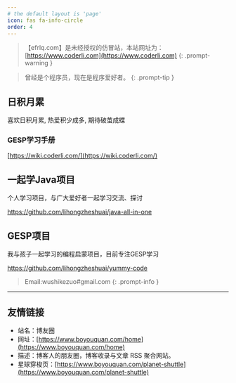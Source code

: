```yaml
---
# the default layout is 'page'
icon: fas fa-info-circle
order: 4
---
```


> 【efrlq.com】是未经授权的仿冒站，本站网址为：[https://www.coderli.com](https://www.coderli.com)
{: .prompt-warning }

> 曾经是个程序员，现在是程序爱好者。
{: .prompt-tip }

## 日积月累

喜欢日积月累, 热爱积少成多, 期待破茧成蝶

### GESP学习手册

[https://wiki.coderli.com/](https://wiki.coderli.com/)

## 一起学Java项目

个人学习项目，与广大爱好者一起学习交流、探讨

<https://github.com/lihongzheshuai/java-all-in-one>

## GESP项目

我与孩子一起学习的编程启蒙项目，目前专注GESP学习

<https://github.com/lihongzheshuai/yummy-code>

> Email:wushikezuo#gmail.com
{: .prompt-info }

---

## 友情链接

* 站名：博友圈
* 网址：[https://www.boyouquan.com/home](https://www.boyouquan.com/home)
* 描述：博客人的朋友圈，博客收录与文章 RSS 聚合网站。
* 星球穿梭页：[https://www.boyouquan.com/planet-shuttle](https://www.boyouquan.com/planet-shuttle)
